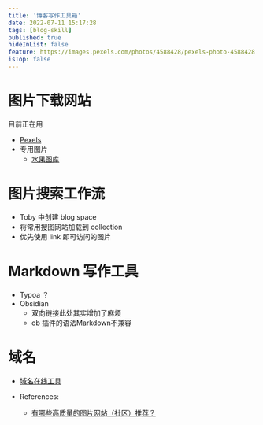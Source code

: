 ```yaml
---
title: '博客写作工具箱'
date: 2022-07-11 15:17:28
tags: [blog-skill]
published: true
hideInList: false
feature: https://images.pexels.com/photos/4588428/pexels-photo-4588428.jpeg?cs=srgb&dl=pexels-anna-shvets-4588428.jpg&fm=jpg
isTop: false
---
```


# 图片下载网站
目前正在用
- [Pexels](https://www.pexels.com/)
- 专用图片
    - [水果图库](https://naldc.nal.usda.gov/usda_pomological_watercolor?page=4&q=&search_field=all_fields)

# 图片搜索工作流
- Toby 中创建 blog space
- 将常用搜图网站加载到 collection
- 优先使用 link 即可访问的图片

# Markdown 写作工具
- Typoa ？
- Obsidian
    - 双向链接此处其实增加了麻烦
    - ob 插件的语法Markdown不兼容

# 域名
- [域名在线工具](https://zhuanlan.zhihu.com/p/259349066)


- References:
    - [有哪些高质量的图片网站（社区）推荐？](https://www.zhihu.com/question/19619335/answer/160341786)
